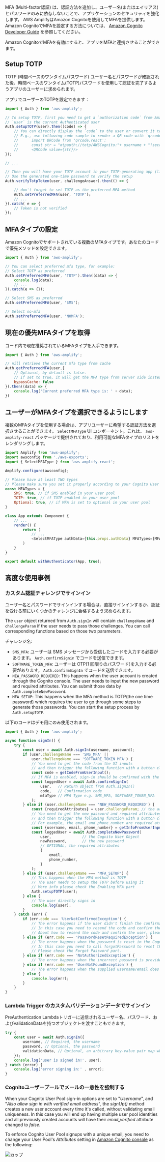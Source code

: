 MFA (Multi-factor認証) は、認証方法を追加し、ユーザー名(またはエイリアス)とパスワードのみに依存しないことで、アプリケーションのセキュリティを強化します。 AWS AmplifyはAmazon Cognitoを使用してMFAを提供します。 Amazon CognitoでMFAを設定する方法については、 [Amazon Cognito Developer Guide](https://docs.aws.amazon.com/cognito/latest/developerguide/user-pool-settings-mfa.html) を参照してください。

Amazon CognitoでMFAを有効にすると、アプリをMFAと連携させることができます。

## Setup TOTP

TOTP (時間ベースのワンタイムパスワード) ユーザー名とパスワードが確認された後、時間ベースのワンタイム(TOTP)パスワードを使用して認証を完了するようアプリのユーザーに求められます。

アプリでユーザーのTOTPを設定できます：

```javascript
import { Auth } from 'aws-amplify';

// To setup TOTP, first you need to get a `authorization code` from Amazon Cognito
// `user` is the current Authenticated user
Auth.setupTOTP(user).then((code) => {
    // You can directly display the `code` to the user or convert it to a QR code to be scanned.
    // E.g., use following code sample to render a QR code with `qrcode.react` component:  
    //      import QRCode from 'qrcode.react';
    //      const str = "otpauth://totp/AWSCognito:"+ username + "?secret=" + code + "&issuer=" + issuer;
    //      <QRCode value={str}/>
});

// ...

// Then you will have your TOTP account in your TOTP-generating app (like Google Authenticator)
// Use the generated one-time password to verify the setup
Auth.verifyTotpToken(user, challengeAnswer).then(() => {

    // don't forget to set TOTP as the preferred MFA method
    Auth.setPreferredMFA(user, 'TOTP');
    // ...
}).catch( e => {
    // Token is not verified
});
```

## MFAタイプの設定

Amazon Cognitoでサポートされている複数のMFAタイプです。あなたのコードで優先メソッドを設定できます。

```javascript
import { Auth } from 'aws-amplify';

// You can select preferred mfa type, for example:
// Select TOTP as preferred
Auth.setPreferredMFA(user, 'TOTP').then((data) => {
    console.log(data);
    // ...
}).catch(e => {});

// Select SMS as preferred
Auth.setPreferredMFA(user, 'SMS');

// Select no-mfa
Auth.setPreferredMFA(user, 'NOMFA');
```

## 現在の優先MFAタイプを取得

コード内で現在推奨されているMFAタイプを入手できます。
```javascript
import { Auth } from 'aws-amplify';

// Will retrieve the current mfa type from cache
Auth.getPreferredMFA(user,{
    // Optional, by default is false. 
    // If set to true, it will get the MFA type from server side instead of from local cache.
    bypassCache: false 
}).then((data) => {
    console.log('Current preferred MFA type is: ' + data);
})
```

## ユーザーがMFAタイプを選択できるようにします

複数のMFAタイプを使用する場合は、アプリユーザーに希望する認証方法を選択させることができます。 `SelectMFAType` UI コンポーネント。これは、 `aws-amplify-react` パッケージで提供されており、利用可能なMFAタイプのリストをレンダリングします。

```javascript
import Amplify from 'aws-amplify';
import awsconfig from './aws-exports';
import { SelectMFAType } from 'aws-amplify-react';

Amplify.configure(awsconfig);

// Please have at least TWO types
// Please make sure you set it properly according to your Cognito User pool
const MFATypes = {
    SMS: true, // if SMS enabled in your user pool
    TOTP: true, // if TOTP enabled in your user pool
    Optional: true, // if MFA is set to optional in your user pool
}

class App extends Component {
    // ...
    render() {
        return (
            // ...
            <SelectMFAType authData={this.props.authData} MFATypes={MFATypes}>
        )
    }
}

export default withAuthenticator(App, true);
```

## 高度な使用事例

### カスタム認証チャレンジでサインイン

ユーザー名とパスワードでサインインする場合は、直接サインインするか、認証を受ける前にいくつかのチャレンジに合格するよう求められます。

The `user` object returned from `Auth.signIn` will contain `challengeName` and `challengeParam` if the user needs to pass those challenges. You can call corresponding functions based on those two parameters.

チャレンジ名:

* `SMS_MFA`: ユーザーは SMS メッセージから受信したコードを入力する必要があります。 `Auth.confirmSignin` でコードを送信できます。
* `SOFTWARE_TOKEN_MFA`: ユーザーは OTP(1 回限りのパスワード)を入力する必要があります。 `Auth.confirmSignIn` でコードを送信できます。
* `NEW_PASSWORD_REQUIRED`: This happens when the user account is created through the Cognito console. The user needs to input the new password and required attributes. You can submit those data by `Auth.completeNewPassword`.
* `MFA_SETUP`: This happens when the MFA method is TOTP(the one time password) which requires the user to go through some steps to generate those passwords. You can start the setup process by `Auth.setupTOTP`.

以下のコードはデモ用にのみ使用されます。

```javascript
import { Auth } from 'aws-amplify';

async function signIn() {
    try {
        const user = await Auth.signIn(username, password);
        if (user.challengeName === 'SMS_MFA' ||
            user.challengeName === 'SOFTWARE_TOKEN_MFA') {
            // You need to get the code from the UI inputs
            // and then trigger the following function with a button click
            const code = getCodeFromUserInput();
            // If MFA is enabled, sign-in should be confirmed with the confirmation code
            const loggedUser = await Auth.confirmSignIn(
                user,   // Return object from Auth.signIn()
                code,   // Confirmation code  
                mfaType // MFA Type e.g. SMS_MFA, SOFTWARE_TOKEN_MFA
            );
        } else if (user.challengeName === 'NEW_PASSWORD_REQUIRED') {
            const {requiredAttributes} = user.challengeParam; // the array of required attributes, e.g ['email', 'phone_number']
            // You need to get the new password and required attributes from the UI inputs
            // and then trigger the following function with a button click
            // For example, the email and phone_number are required attributes
            const {username, email, phone_number} = getInfoFromUserInput();
            const loggedUser = await Auth.completeNewPassword(
                user,              // the Cognito User Object
                newPassword,       // the new password
                // OPTIONAL, the required attributes
                {
                    email,
                    phone_number,
                }
            );
        } else if (user.challengeName === 'MFA_SETUP') {
            // This happens when the MFA method is TOTP
            // The user needs to setup the TOTP before using it
            // More info please check the Enabling MFA part
            Auth.setupTOTP(user);
        } else {
            // The user directly signs in
            console.log(user);
        }
    } catch (err) {
        if (err.code === 'UserNotConfirmedException') {
            // The error happens if the user didn't finish the confirmation step when signing up
            // In this case you need to resend the code and confirm the user
            // About how to resend the code and confirm the user, please check the signUp part
        } else if (err.code === 'PasswordResetRequiredException') {
            // The error happens when the password is reset in the Cognito console
            // In this case you need to call forgotPassword to reset the password
            // Please check the Forgot Password part.
        } else if (err.code === 'NotAuthorizedException') {
            // The error happens when the incorrect password is provided
        } else if (err.code === 'UserNotFoundException') {
            // The error happens when the supplied username/email does not exist in the Cognito user pool
        } else {
            console.log(err);
        }
    }
}
```

### Lambda Trigger のカスタムバリデーションデータでサインイン

PreAuthentication Lambdaトリガーに送信されるユーザー名、パスワード、およびvalidationDataを持つオブジェクトを渡すこともできます。

```js
try {
    const user = await Auth.signIn({
        username, // Required, the username
        password, // Optional, the password
        validationData, // Optional, an arbitrary key-value pair map which can contain any key and will be passed to your PreAuthentication Lambda trigger as-is. It can be used to implement additional validations around authentication
    });
    console.log('user is signed in!', user);
} catch (error) {
    console.log('error signing in:' , error);
}
```

### Cognitoユーザープールでメールの一意性を強制する

When your Cognito User Pool sign-in options are set to "*Username*", and "*Also allow sign in with verified email address*", the *signUp()* method creates a new user account every time it's called, without validating email uniqueness. In this case you will end up having multiple user pool identities and all previously created accounts will have their *email_verified* attribute changed to *false*.

To enforce Cognito User Pool signups with a unique email, you need to change your User Pool's *Attributes* setting in [Amazon Cognito console](https://console.aws.amazon.com/cognito) as the following:

![カップ](~/images/cognito_user_pool_settings.png)